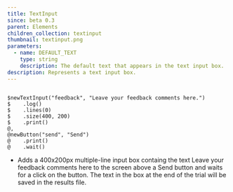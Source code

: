 ```yaml
---
title: TextInput
since: beta 0.3
parent: Elements
children_collection: textinput
thumbnail: textinput.png
parameters:
  - name: DEFAULT_TEXT
    type: string
    description: The default text that appears in the text input box.
description: Represents a text input box.
---
```


<!--more-->

<pre><code class="language-diff-javascript diff-highlight try-true">
$newTextInput("feedback", "Leave your feedback comments here.")
$    .log()
$    .lines(0)
$    .size(400, 200)
$    .print()
@,
@newButton("send", "Send")
@    .print()
@    .wait()
</code></pre>

+ Adds a 400x200px multiple-line input box containg the text Leave your feedback comments here to the screen above a Send button and waits for a click on the button. The text in the box at the end of the trial will be saved in the results file.


